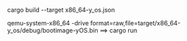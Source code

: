



cargo build --target x86_64-y_os.json

qemu-system-x86_64 -drive format=raw,file=target/x86_64-y_os/debug/bootimage-yOS.bin  ==> cargo run